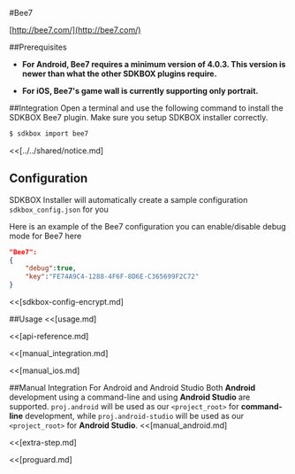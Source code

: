 <!--
Include Base: /Users/jtsm/Chukong-Inc/pr/en/src/bee7/v3-cpp
-->

#Bee7

[http://bee7.com/](http://bee7.com/)

##Prerequisites
* __For Android, Bee7 requires a minimum version of 4.0.3. This version is newer than what the other SDKBOX plugins require.__

* __For iOS, Bee7's game wall is currently supporting only portrait.__

##Integration
Open a terminal and use the following command to install the SDKBOX Bee7 plugin. Make sure you setup SDKBOX installer correctly.
```bash
$ sdkbox import bee7
```

<<[../../shared/notice.md]

## Configuration
SDKBOX Installer will automatically create a sample configuration `sdkbox_config.json` for you

Here is an example of the Bee7 configuration you can enable/disable debug mode for Bee7 here

```json
"Bee7":
{
    "debug":true,
    "key":"FE74A9C4-1288-4F6F-8D6E-C365699F2C72"
}
```

<<[sdkbox-config-encrypt.md]

##Usage
<<[usage.md]

<<[api-reference.md]

<<[manual_integration.md]

<<[manual_ios.md]

##Manual Integration For Android and Android Studio
Both __Android__ development using a command-line and using __Android Studio__ are supported. `proj.android` will be used as our `<project_root>` for __command-line__ development, while `proj.android-studio` will be used as our `<project_root>` for __Android Studio__.
<<[manual_android.md]

<<[extra-step.md]

<<[proguard.md]
